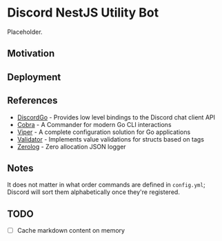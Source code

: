 # Discord NestJS Utility Bot

Placeholder.

## Motivation

## Deployment

## References

- [DiscordGo](https://github.com/bwmarrin/discordgo) - Provides low level bindings to the Discord chat client API
- [Cobra](https://github.com/spf13/cobra) - A Commander for modern Go CLI interactions
- [Viper](https://github.com/spf13/viper) - A complete configuration solution for Go applications
- [Validator](https://github.com/go-playground/validator) - Implements value validations for structs based on tags
- [Zerolog](https://github.com/rs/zerolog) - Zero allocation JSON logger

## Notes

It does not matter in what order commands are defined in `config.yml`; Discord will sort them alphabetically once they're registered.

## TODO

- [ ] Cache markdown content on memory

